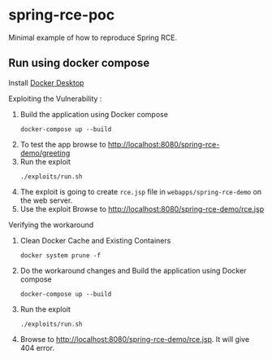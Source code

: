 # spring-rce-poc

Minimal example of how to reproduce Spring RCE.

## Run using docker compose

Install [Docker Desktop](https://www.docker.com/products/docker-desktop/)

Exploiting the Vulnerability :

1. Build the application using Docker compose
    ```shell
    docker-compose up --build
    ```
2. To test the app browse to [http://localhost:8080/spring-rce-demo/greeting](http://localhost:8080/spring-rce-demo/greeting)
3. Run the exploit
    ```shell
    ./exploits/run.sh
    ```
4. The exploit is going to create `rce.jsp` file in  `webapps/spring-rce-demo` on the web server.
5.  Use the exploit
Browse to [http://localhost:8080/spring-rce-demo/rce.jsp](http://localhost:8080/spring-rce-demo/rce.jsp)

Verifying the workaround

1. Clean Docker Cache and Existing Containers
    ```shell
    docker system prune -f
    ```
2. Do the workaround changes and Build the application using Docker compose
    ```shell
    docker-compose up --build
    ```
3. Run the exploit
    ```shell
    ./exploits/run.sh
    ```
4. Browse to [http://localhost:8080/spring-rce-demo/rce.jsp](http://localhost:8080/spring-rce-demo/rce.jsp). It will give 404 error.
